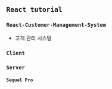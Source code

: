 ## `React tutorial`
### `React-Customer-Management-System` 
- 고객 관리 시스템 

### `Client`

### `Server` 
#### `Sequel Pro`  

